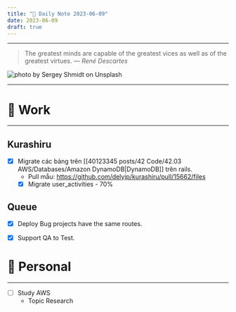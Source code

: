 ```yaml
---
title: "🌱 Daily Note 2023-06-09"
date: 2023-06-09
draft: true
---
```



---

> The greatest minds are capable of the greatest vices as well as of the greatest virtues.
> — <cite>René Descartes</cite>

![photo by Sergey Shmidt on Unsplash](https://images.unsplash.com/photo-1490750967868-88aa4486c946?crop=entropy&cs=srgb&fm=jpg&ixid=M3wzNjM5Nzd8MHwxfHJhbmRvbXx8fHx8fHx8fDE2ODYyODI4OTB8&ixlib=rb-4.0.3&q=85&w=500&h=500)

---

# 💼 Work
---
## Kurashiru
- [x] Migrate các bảng trên [[40123345 posts/42 Code/42.03 AWS/Databases/Amazon DynamoDB|DynamoDB]] trên rails.
	- Pull mẫu: https://github.com/delyjp/kurashiru/pull/15662/files
	- [x] Migrate user_activities - 70%

## Queue
- [x] Deploy Bug projects have the same routes.
- [x] Support QA to Test.


# 🌱 Personal
---
- [ ] Study AWS
	-  Topic Research 
